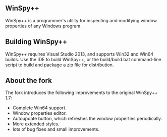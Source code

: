 WinSpy++
--------

WinSpy++ is a programmer's utility for inspecting and modifying window properties of any Windows program.

Building WinSpy++
-----------------

WinSpy++ requires Visual Studio 2013, and supports Win32 and Win64 builds. Use the IDE to build WinSpy++, or 
the build/build.bat command-line script to build and package a zip file for distribution.

About the fork
--------------

The fork introduces the following improvements to the original WinSpy++ 1.7:

* Complete Win64 support.
* Window properties editor.
* Autoupdate button, which refreshes the window properties periodically.
* More extended styles.
* lots of bug fixes and small improvements.
